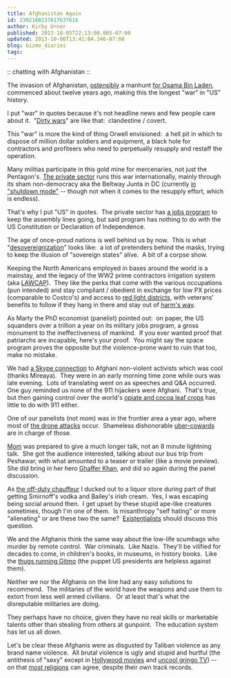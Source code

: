 ```yaml
---
title: Afghanistan Again
id: 2302180237617637616
author: Kirby Urner
published: 2013-10-05T22:13:00.005-07:00
updated: 2013-10-06T13:41:04.346-07:00
blog: bizmo_diaries
tags: 
---
```


[](http://www.flickr.com/photos/kirbyurner/10112207364/)

:: chatting with Afghanistan ::

The invasion of Afghanistan, [ostensibly](http://controlroom.blogspot.com/2009/05/bait-and-switch.html) a manhunt [for Osama Bin Laden](http://controlroom.blogspot.com/2007/10/more-autobio.html), commenced about twelve years ago, making this the longest "war" in "US" history.

I put "war" in quotes because it's not headline news and few people care about it.  "[Dirty wars](http://controlroom.blogspot.com/2013/07/dirty-wars-movie-review.html)" are like that:  clandestine / covert.

This "war" is more the kind of thing Orwell envisioned:  a hell pit in which to dispose of million dollar soldiers and equipment, a black hole for contractors and profiteers who need to perpetually resupply and restaff the operation.

Many militias participate in this gold mine for mercenaries, not just the Pentagon's.
[](http://worldgame.blogspot.com/2004/11/pentagon-public-or-private.html)
[The private sector](http://worldgame.blogspot.com/2004/11/pentagon-public-or-private.html) runs this war internationally, mainly through its sham non-democracy aka the Beltway Junta in DC (currently [in "shutdown mode"](http://mybizmo.blogspot.com/2013/10/dc-withdraws-from-governance.html) -- though not when it comes to the resupply effort, which is endless).

That's why I put "US" in quotes.  The private sector has [a jobs program](http://controlroom.blogspot.com/2008/12/iron-mountain-revisted.html) to keep the assembly lines going, but said program has nothing to do with the US Constitution or Declaration of Independence.

The age of once-proud nations is well behind us by now.  This is what "[desovereignization](http://grunch.net/archives/64)" looks like:  a lot of pretenders behind the masks, trying to keep the illusion of "sovereign states" alive.  A bit of a corpse show.

Keeping the North Americans employed in bases around the world is a mainstay, and the legacy of the WW2 prime contractors irrigation system (aka [LAWCAP](http://www.grunch.net/synergetics/gst2.html)).  They like the perks that come with the various occupations (pun intended) and stay compliant / obedient in exchange for low PX prices (comparable to Costco's) and access to [red light districts](http://controlroom.blogspot.com/2013/07/migrants-everywhere.html), with veterans' benefits to follow if they hang in there and stay out of [harm's way](http://controlroom.blogspot.com/2010/11/hurt-locker-movie-review.html).

As Marty the PhD economist (panelist) pointed out:  on paper, the US squanders over a trillion a year on its military jobs program, a gross monument to the ineffectiveness of mankind.  If you ever wanted proof that patriarchs are incapable, here's your proof.  You might say the space program proves the opposite but the violence-prone want to ruin that too, make no mistake.

We had [a Skype connection](http://worldgame.blogspot.com/2013/10/afghanistan-revisited.html) to Afghani non-violent activists which was cool (thanks Mireaya).  They were in an early morning time zone while ours was late evening.  Lots of translating went on as speeches and Q&A occurred.  One guy reminded us none of the 911 hijackers were Afghani.  That's true, but then gaining control over the world's [opiate and cocoa leaf crops](http://worldgame.blogspot.com/2010/01/wanderers-2010113.html) has little to do with 911 either.

One of our panelists (not mom) was in the frontier area a year ago, where most of [the drone attacks](http://controlroom.blogspot.com/2013/02/report-from-afghanistan.html) occur.  Shameless dishonorable [uber-cowards](http://controlroom.blogspot.com/2009/06/killing-field.html) are in charge of those.

[Mom](http://mybizmo.blogspot.com/2013/09/lunch-at-maru.html) was prepared to give a much longer talk, not an 8 minute lightning talk.  She got the audience interested, talking about our bus trip from Peshawar, with what amounted to a teaser or trailer (like a movie preview).  She did bring in her hero [Ghaffer Khan](http://controlroom.blogspot.com/2007/08/liberal-islam.html), and did so again during the panel discussion.

As [the off-duty chauffeur](http://mybizmo.blogspot.com/2009/03/chauffeur-duty.html) I ducked out to a liquor store during part of that getting Smirnoff's vodka and Bailey's irish cream.  Yes, I was escaping being social around then.  I get upset by these stupid ape-like creatures sometimes, though I'm one of them.  Is misanthropy "self hating" or more "alienating" or are these two the same?  [Existentialists](http://worldgame.blogspot.com/2005/11/jarhead-movie-review.html) should discuss this question.

We and the Afghanis think the same way about the low-life scumbags who murder by remote control.  War criminals.  Like Nazis.  They'll be vilified for decades to come, in children's books, in museums, in history books.  Like the [thugs running Gitmo](http://worldgame.blogspot.com/2010/02/lame-analysis.html) (the puppet US presidents are helpless against them).

Neither we nor the Afghanis on the line had any easy solutions to recommend.  The militaries of the world have the weapons and use them to extort from less well armed civilians.   Or at least that's what the disreputable militaries are doing.

They perhaps have no choice, given they have no real 
skills or marketable talents other than stealing from others at 
gunpoint.  The education system has let us all down.

Let's be clear these Afghanis were as disgusted by Taliban violence as any brand name violence.  All brutal violence is ugly and stupid and hurtful (the antithesis of "sexy" except in [Hollywood movies](http://mybizmo.blogspot.com/2012/11/seven-psychopaths-movie-review.html) and [uncool gringo TV](http://worldgame.blogspot.com/2013/08/chicago.html)) -- on that [most religions](http://controlroom.blogspot.com/2013/09/interfaith-meetup.html) can agree, despite their own track records.